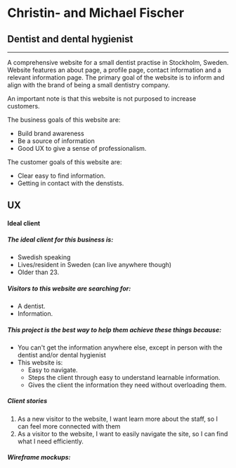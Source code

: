 # Christin- and Michael Fischer

## Dentist and dental hygienist

---

A comprehensive website for a small dentist practise in Stockholm, Sweden. Website features an about page, a profile page, contact information and a relevant information page. The primary goal of the website is to inform and align with the brand of being a small dentistry company.

An important note is that this website is not purposed to increase customers.

The business goals of this website are:
* Build brand awareness
* Be a source of information
* Good UX to give a sense of professionalism.

The customer goals of this website are:
* Clear easy to find information.
* Getting in contact with the denstists.

## UX

#### Ideal client

##### The ideal client for this business is:
* Swedish speaking
* Lives/resident in Sweden (can live anywhere though)
* Older than 23.

##### Visitors to this website are searching for:
* A dentist.
* Information.


##### This project is the best way to help them achieve these things because:
* You can't get the information anywhere else, except in person with the dentist and/or dental hygienist
* This website is:
    * Easy to navigate.
    * Steps the client through easy to understand learnable information.
    * Gives the client the information they need without overloading them.

##### Client stories
1. As a new visitor to the website, I want learn more about the staff, so I can feel more connected with them
2. As a visitor to the website, I want to easily navigate the site, so I can find what I need efficiently.


##### Wireframe mockups: 



